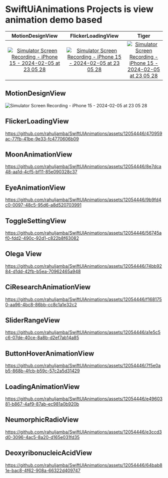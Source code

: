 # SwiftUiAnimations Projects is view animation demo based

MotionDesignView           |  FlickerLoadingView       | Tiger                       
:-------------------------:|:-------------------------:| :-------------------------:
[![Simulator Screen Recording - iPhone 15 - 2024-02-05 at 23 05 28](https://github.com/rahuljamba/SwiftUIAnimations/assets/12054446/ef83d236-95dc-414c-9f0f-812c34909088)](https://www.youtube.com/watch?v=kvspmH3rRy4)  |  [![Simulator Screen Recording - iPhone 15 - 2024-02-05 at 23 05 28](https://github.com/rahuljamba/SwiftUIAnimations/assets/12054446/ef83d236-95dc-414c-9f0f-812c34909088)](https://www.youtube.com/watch?v=kvspmH3rRy4) | [![Simulator Screen Recording - iPhone 15 - 2024-02-05 at 23 05 28](https://github.com/rahuljamba/SwiftUIAnimations/assets/12054446/ef83d236-95dc-414c-9f0f-812c34909088)](https://www.youtube.com/watch?v=kvspmH3rRy4) | [![Simulator Screen Recording - iPhone 15 - 2024-02-05 at 23 05 28](https://github.com/rahuljamba/SwiftUIAnimations/assets/12054446/ef83d236-95dc-414c-9f0f-812c34909088)](https://www.youtube.com/watch?v=kvspmH3rRy4)

## MotionDesignView

![Simulator Screen Recording - iPhone 15 - 2024-02-05 at 23 05 28](https://github.com/rahuljamba/SwiftUIAnimations/assets/12054446/ef83d236-95dc-414c-9f0f-812c34909088)

## FlickerLoadingView

https://github.com/rahuljamba/SwiftUIAnimations/assets/12054446/470959ac-77fb-41be-9e33-fc4770606b09

## MoonAnimationView

https://github.com/rahuljamba/SwiftUIAnimations/assets/12054446/8e7dca48-aa1d-4cf5-bf11-85e090328c37

## EyeAnimationView

https://github.com/rahuljamba/SwiftUIAnimations/assets/12054446/9b9fd4c0-0097-48c5-95d6-a8d520703991

## ToggleSettingView

https://github.com/rahuljamba/SwiftUIAnimations/assets/12054446/56745af0-fdd2-490c-92d1-c822b8f63082

## Olega View

https://github.com/rahuljamba/SwiftUIAnimations/assets/12054446/74bb9284-d1dd-42fb-b5ea-70962465a948

## CiResearchAnimationView

https://github.com/rahuljamba/SwiftUIAnimations/assets/12054446/f1681750-aa96-4bc8-86bb-cc8c1a1e32c2

## SliderRangeView

https://github.com/rahuljamba/SwiftUIAnimations/assets/12054446/a1e5c5c6-07de-40ce-8a8b-d2ef7ab14a85

## ButtonHoverAnimationView

https://github.com/rahuljamba/SwiftUIAnimations/assets/12054446/7f5e0ab5-868b-4fcb-b59c-57c2a5d31429

## LoadingAnimationView

https://github.com/rahuljamba/SwiftUIAnimations/assets/12054446/e4960381-b867-4af9-87ab-ec981a0b920b

## NeumorphicRadioView

https://github.com/rahuljamba/SwiftUIAnimations/assets/12054446/e3ccd3d0-3096-4ac5-8a20-d165e031fd35

## DeoxyribonucleicAcidView

https://github.com/rahuljamba/SwiftUIAnimations/assets/12054446/64bab81e-bac8-4f62-908a-66322d409747








